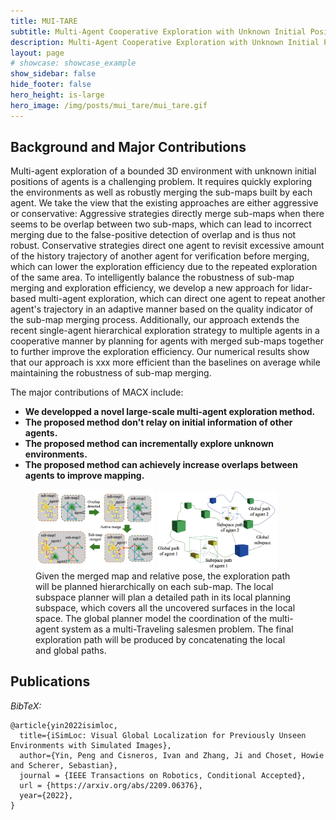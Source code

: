 ```yaml
---
title: MUI-TARE
subtitle: Multi-Agent Cooperative Exploration with Unknown Initial Position
description: Multi-Agent Cooperative Exploration with Unknown Initial Position
layout: page
# showcase: showcase_example
show_sidebar: false
hide_footer: false
hero_height: is-large
hero_image: /img/posts/mui_tare/mui_tare.gif
---
```

## Background and Major Contributions

Multi-agent exploration of a bounded 3D environment with unknown initial positions of agents is a challenging problem. It requires quickly exploring the environments as well as robustly merging the sub-maps built by each agent. We take the view that the existing approaches are either aggressive or conservative: Aggressive strategies directly merge sub-maps when there seems to be overlap between two sub-maps, which can lead to incorrect merging due to the false-positive detection of overlap and is thus not robust. Conservative strategies direct one agent to revisit excessive amount of the history trajectory of another agent for verification before merging, which can lower the exploration efficiency due to the repeated exploration of the same area. To intelligently balance the robustness of sub-map merging and exploration efficiency, we develop a new approach for lidar-based multi-agent exploration, which can direct one agent to repeat another agent's trajectory in an adaptive manner based on the quality indicator of the sub-map merging process. Additionally, our approach extends the recent single-agent hierarchical exploration strategy to multiple agents in a cooperative manner by planning for agents with merged sub-maps together to further improve the exploration efficiency. Our numerical results show that our approach is xxx more efficient than the baselines on average while maintaining the robustness of sub-map merging.

The major contributions of MACX include:

* **We developped a novel large-scale multi-agent exploration method.**
* **The proposed method don't relay on initial information of other agents.**
* **The proposed method can incrementally explore unknown environments.**
* **The proposed method can achievely increase overlaps between agents to improve mapping.**

<figure>
 <img src="/img/posts/mui_tare/active1.png" style="width:45%" />
 <img src="/img/posts/mui_tare/active2.png" style="width:45%" />
 <figcaption>
Given the merged map and relative pose, the exploration path will be planned hierarchically on each sub-map. The local subspace planner will plan a detailed path in its local planning subspace, which covers all the uncovered surfaces in the local space. The global planner model the coordination of the multi-agent system as a multi-Traveling salesmen problem. The final exploration path will be produced by concatenating the local and global paths.
 </figcaption>
</figure>

## Publications

*BibTeX:*
```
@article{yin2022isimloc,
  title={iSimLoc: Visual Global Localization for Previously Unseen Environments with Simulated Images},
  author={Yin, Peng and Cisneros, Ivan and Zhang, Ji and Choset, Howie and Scherer, Sebastian},
  journal = {IEEE Transactions on Robotics, Conditional Accepted},
  url = {https://arxiv.org/abs/2209.06376},
  year={2022},
}
```
<!-- ### Contact
* [Peng Yin](https://metaslam.github.io/): (hitmaxtom [at] gmail [dot] com) -->
